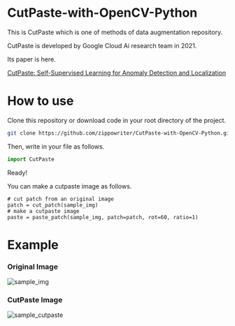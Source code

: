 # CutPaste-with-OpenCV-Python
This is CutPaste which is one of methods of data augmentation repository.

CutPaste is developed by Google Cloud Ai research team in 2021.

Its paper is here.

[CutPaste: Self-Supervised Learning for Anomaly Detection and Localization](https://arxiv.org/abs/2104.04015)

# How to use
Clone this repository or download code in your root directory of the project.

```bash
git clone https://github.com/zippowriter/CutPaste-with-OpenCV-Python.git CutPaste
```

Then, write in your file as follows.

```Python
import CutPaste
```

Ready!

You can make a cutpaste image as follows.

```Pthon
# cut patch from an original image
patch = cut_patch(sample_img)
# make a cutpaste image
paste = paste_patch(sample_img, patch=patch, rot=60, ratio=1)
```

# Example
### Original Image
![sample_img](https://user-images.githubusercontent.com/58351444/120102059-3ee57100-c184-11eb-9b84-f9d88fdaeaa9.jpeg)
### CutPaste Image
![sample_cutpaste](https://user-images.githubusercontent.com/58351444/120101860-36d90180-c183-11eb-909d-3ad7f71af3c7.jpeg)
